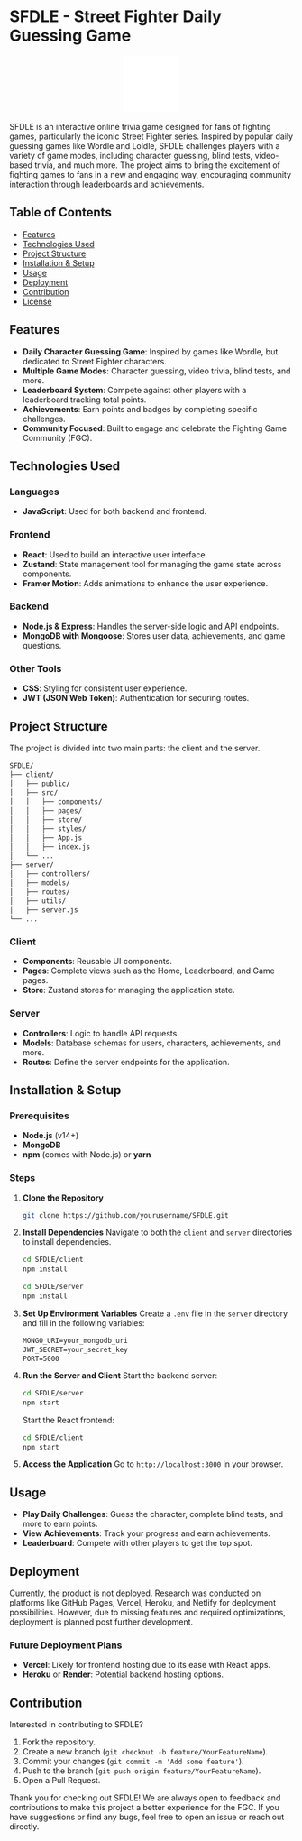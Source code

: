 # SFDLE - Street Fighter Daily Guessing Game

<p align="center">
  <img src="client/public/img/logo.png" alt="SFDLE Logo" width="100" height="100">
</p>

SFDLE is an interactive online trivia game designed for fans of fighting games, particularly the iconic Street Fighter series. Inspired by popular daily guessing games like Wordle and Loldle, SFDLE challenges players with a variety of game modes, including character guessing, blind tests, video-based trivia, and much more. The project aims to bring the excitement of fighting games to fans in a new and engaging way, encouraging community interaction through leaderboards and achievements.

## Table of Contents
- [Features](#features)
- [Technologies Used](#technologies-used)
- [Project Structure](#project-structure)
- [Installation & Setup](#installation--setup)
- [Usage](#usage)
- [Deployment](#deployment)
- [Contribution](#contribution)
- [License](#license)

## Features
- **Daily Character Guessing Game**: Inspired by games like Wordle, but dedicated to Street Fighter characters.
- **Multiple Game Modes**: Character guessing, video trivia, blind tests, and more.
- **Leaderboard System**: Compete against other players with a leaderboard tracking total points.
- **Achievements**: Earn points and badges by completing specific challenges.
- **Community Focused**: Built to engage and celebrate the Fighting Game Community (FGC).

## Technologies Used
### Languages
- **JavaScript**: Used for both backend and frontend.

### Frontend
- **React**: Used to build an interactive user interface.
- **Zustand**: State management tool for managing the game state across components.
- **Framer Motion**: Adds animations to enhance the user experience.

### Backend
- **Node.js & Express**: Handles the server-side logic and API endpoints.
- **MongoDB with Mongoose**: Stores user data, achievements, and game questions.

### Other Tools
- **CSS**: Styling for consistent user experience.
- **JWT (JSON Web Token)**: Authentication for securing routes.

## Project Structure
The project is divided into two main parts: the client and the server.
```
SFDLE/
├── client/
│   ├── public/
│   ├── src/
│   │   ├── components/
│   │   ├── pages/
│   │   ├── store/
│   │   ├── styles/
│   │   ├── App.js
│   │   ├── index.js
│   └── ...
├── server/
│   ├── controllers/
│   ├── models/
│   ├── routes/
│   ├── utils/
│   ├── server.js
└── ...
```
### Client
- **Components**: Reusable UI components.
- **Pages**: Complete views such as the Home, Leaderboard, and Game pages.
- **Store**: Zustand stores for managing the application state.

### Server
- **Controllers**: Logic to handle API requests.
- **Models**: Database schemas for users, characters, achievements, and more.
- **Routes**: Define the server endpoints for the application.

## Installation & Setup
### Prerequisites
- **Node.js** (v14+)
- **MongoDB**
- **npm** (comes with Node.js) or **yarn**

### Steps
1. **Clone the Repository**
   ```sh
   git clone https://github.com/yourusername/SFDLE.git
   ```
2. **Install Dependencies**
   Navigate to both the `client` and `server` directories to install dependencies.
   ```sh
   cd SFDLE/client
   npm install
   ```
   ```sh
   cd SFDLE/server
   npm install
   ```
3. **Set Up Environment Variables**
   Create a `.env` file in the `server` directory and fill in the following variables:
   ```env
   MONGO_URI=your_mongodb_uri
   JWT_SECRET=your_secret_key
   PORT=5000
   ```
4. **Run the Server and Client**
   Start the backend server:
   ```sh
   cd SFDLE/server
   npm start
   ```
   Start the React frontend:
   ```sh
   cd SFDLE/client
   npm start
   ```
5. **Access the Application**
   Go to `http://localhost:3000` in your browser.

## Usage
- **Play Daily Challenges**: Guess the character, complete blind tests, and more to earn points.
- **View Achievements**: Track your progress and earn achievements.
- **Leaderboard**: Compete with other players to get the top spot.

## Deployment
Currently, the product is not deployed. Research was conducted on platforms like GitHub Pages, Vercel, Heroku, and Netlify for deployment possibilities. However, due to missing features and required optimizations, deployment is planned post further development.

### Future Deployment Plans
- **Vercel**: Likely for frontend hosting due to its ease with React apps.
- **Heroku** or **Render**: Potential backend hosting options.

## Contribution
Interested in contributing to SFDLE?
1. Fork the repository.
2. Create a new branch (`git checkout -b feature/YourFeatureName`).
3. Commit your changes (`git commit -m 'Add some feature'`).
4. Push to the branch (`git push origin feature/YourFeatureName`).
5. Open a Pull Request.


Thank you for checking out SFDLE! We are always open to feedback and contributions to make this project a better experience for the FGC. If you have suggestions or find any bugs, feel free to open an issue or reach out directly.

